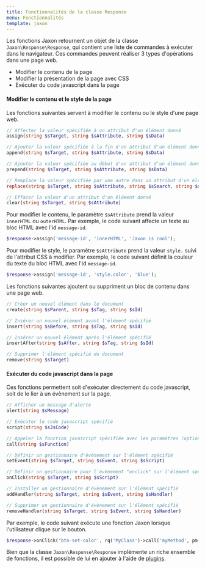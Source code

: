 ```yaml
---
title: Fonctionnalités de la classe Response
menu: Fonctionnalités
template: jaxon
---
```


Les fonctions Jaxon retournent un objet de la classe `Jaxon\Response\Response`, qui contient une liste de commandes à exécuter dans le navigateur.
Ces commandes peuvent réaliser 3 types d'opérations dans une page web.

- Modifier le contenu de la page
- Modifier la présentation de la page avec CSS
- Exécuter du code javascript dans la page

#### Modifier le contenu et le style de la page

Les fonctions suivantes servent à modifier le contenu ou le style d'une page web.

```php
// Affecter la valeur spécifiée à un attribut d'un élément donné
assign(string $sTarget, string $sAttribute, string $sData)

// Ajouter la valeur spécifiée à la fin d'un attribut d'un élément donné
append(string $sTarget, string $sAttribute, string $sData)

// Ajouter la valeur spécifiée au début d'un attribut d'un élément donné
prepend(string $sTarget, string $sAttribute, string $sData)

// Remplace la valeur spécifiée par une autre dans un attribut d'un élément donné
replace(string $sTarget, string $sAttribute, string $sSearch, string $sData)

// Effacer la valeur d'un attribut d'un élément donné
clear(string $sTarget, string $sAttribute)
```

Pour modifier le contenu, le paramètre `$sAttribute` prend la valeur `innerHTML` ou `outerHTML`.
Par exemple, le code suivant affecte un texte au bloc HTML avec l'id `message-id`.

```php
$response->assign('message-id', 'innerHTML', 'Jaxon is cool');
```

Pour modifier le style, le paramètre `$sAttribute` prend la valeur `style.` suivi de l'attribut CSS à modifier.
Par exemple, le code suivant définit la couleur du texte du bloc HTML avec l'id `message-id`.

```php
$response->assign('message-id', 'style.color', 'blue');
```

Les fonctions suivantes ajoutent ou suppriment un bloc de contenu dans une page web.

```php
// Créer un nouvel élément dans le document
create(string $sParent, string $sTag, string $sId)

// Insérer un nouvel élément avant l'élément spécifié
insert(string $sBefore, string $sTag, string $sId)

// Insérer un nouvel élément après l'élément spécifié
insertAfter(string $sAfter, string $sTag, string $sId)

// Supprimer l'élément spécifié du document
remove(string $sTarget)
```

#### Exécuter du code javascript dans la page

Ces fonctions permettent soit d'exécuter directement du code javascript, soit de le lier à un évènement sur la page.

```php
// Afficher un message d'alerte
alert(string $sMessage)

// Exécuter le code javascript spécifié
script(string $sJsCode)

// Appeler la fonction javascript spécifiée avec les paramètres (optionnels) donnés
call(string $sFunction)

// Définir un gestionnaire d'évènement sur l'élément spécifié
setEvent(string $sTarget, string $sEvent, string $sScript)

// Définir un gestionnaire pour l'évènement "onclick" sur l'élément spécifié
onClick(string $sTarget, string $sScript)

// Installer un gestionnaire d'évènement sur l'élément spécifié
addHandler(string $sTarget, string $sEvent, string $sHandler)

// Supprimer un gestionnaire d'évènement sur l'élément spécifié
removeHandler(string $sTarget, string $sEvent, string $sHandler)
```

Par exemple, le code suivant exécute une fonction Jaxon lorsque l'utilisateur clique sur le bouton.

```php
$response->onClick('btn-set-color', rq('MyClass')->call('myMethod', pm()->select('colorselect')));
```

Bien que la classe `Jaxon\Response\Response` implémente un riche ensemble de fonctions, il est possible de lui en ajouter à l'aide de [plugins](../plugins).
